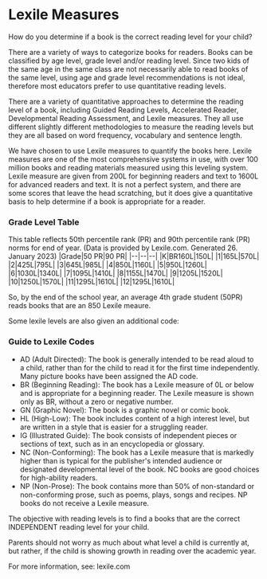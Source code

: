 # Lexile Measures

How do you determine if a book is the correct reading level for your child?

There are a variety of ways to categorize books for readers. Books can be classified by age level, grade level and/or reading level. Since two kids of the same age in the same class are not necessarily able to read books of the same level, using age and grade level recommendations is not ideal, therefore most educators prefer to use quantitative reading levels.   
  
There are a variety of quantitative approaches to determine the reading level of a book, including Guided Reading Levels, Accelerated Reader, Developmental Reading Assessment, and Lexile measures. They all use different slightly different methodologies to measure the reading levels but they are all based on word frequency, vocabulary and sentence length.

We have chosen to use Lexile measures to quantify the books here.  Lexile measures are one of the most comprehensive systems in use, with over 100 million books and reading materials measured using this leveling system.  Lexile measure are given from 200L for beginning readers and text to 1600L for advanced readers and text.
It is not a perfect system, and there are some scores that leave the head scratching, but it does give a quantitative basis to help determine if a book is appropriate for a reader. 

### Grade Level Table
This table reflects 50th percentile rank (PR) and 90th percentile rank (PR) norms for end of year.  (Data is provided by Lexile.com.  Generated 26. January 2023)
|Grade|50 PR|90 PR|
|--|--|--|
|K|BR160L|150L|
|1|165L|570L|
|2|425L|795L|
|3|645L|985L|
|4|850L|1160L|
|5|950L|1260L|
|6|1030L|1340L|
|7|1095L|1410L|
|8|1155L|1470L|
|9|1205L|1520L|
|10|1250L|1570L|
|11|1295L|1610L|
|12|1295L|1610L|

So, by the end of the school year, an average 4th grade student (50PR) reads books that are an 850 Lexile meaure. 

Some lexile levels are also given an additional code:
### Guide to Lexile Codes

-   AD (Adult Directed): The book is generally intended to be read aloud to a child, rather than for the child to read it for the first time independently. Many picture books have been assigned the AD code.
-   BR (Beginning Reading): The book has a Lexile measure of 0L or below and is appropriate for a beginning reader. The Lexile measure is shown only as BR, without a zero or negative number.
-   GN (Graphic Novel): The book is a graphic novel or comic book.
-   HL (High-Low): The book includes content of a high interest level, but are written in a style that is easier for a struggling reader.
-   IG (Illustrated Guide): The book consists of independent pieces or sections of text, such as in an encyclopedia or glossary.
-   NC (Non-Conforming): The book has a Lexile measure that is markedly higher than is typical for the publisher's intended audience or designated developmental level of the book. NC books are good choices for high-ability readers.
-   NP (Non-Prose): The book contains more than 50% of non-standard or non-conforming prose, such as poems, plays, songs and recipes. NP books do not receive a Lexile measure. 

The objective with reading levels is to find a books that are the correct INDEPENDENT reading level for your child.

Parents should not worry as much about what level a child is currently at, but rather, if the child is showing growth in reading over the academic year.

For more information, see: lexile.com
<!--stackedit_data:
eyJoaXN0b3J5IjpbLTEzOTgyMDUyNTksMTk3MTU5NTI4MiwtMT
I1NTA2ODE5NywtMTM5OTgyMTIzNV19
-->